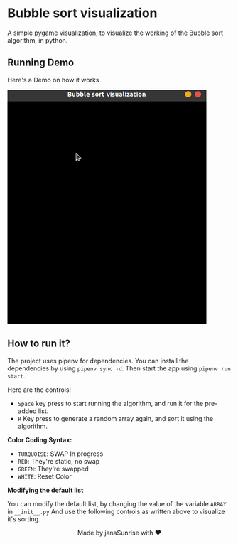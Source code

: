 # Bubble sort visualization

A simple pygame visualization, to visualize the working of the Bubble sort algorithm, 
in python.

## Running Demo

Here's a Demo on how it works

![alt text](https://github.com/janaSunrise/bubble-sort-visualization/blob/main/resources/sorting.gif)

## How to run it?

The project uses pipenv for dependencies. You can install the dependencies by using `pipenv sync -d`. Then start the
app using `pipenv run start`.

Here are the controls!

- `Space` key press to start running the algorithm, and run it for the pre-added list.
- `R` Key press to generate a random array again, and sort it using the algorithm.

**Color Coding Syntax:**
        
- `TURQUOISE`: SWAP In progress
- `RED`: They're static, no swap
- `GREEN`: They're swapped
- `WHITE`: Reset Color

**Modifying the default list**

You can modify the default list, by changing the value of the variable `ARRAY` in `__init__.py`
And use the following controls as written above to visualize it's sorting.

<div align="center">
Made by janaSunrise with ❤
</div>
